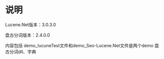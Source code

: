 # 说明
Lucene.Net版本：3.0.3.0

盘古分词版本：2.4.0.0

内容包括
demo_lucuneTest文件和demo_Seo-Lucene.Net文件是两个demo
盘古分词dll、字典



